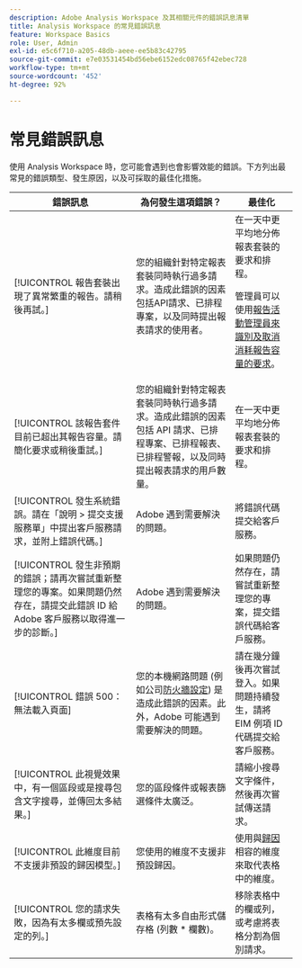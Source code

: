 ```yaml
---
description: Adobe Analysis Workspace 及其相關元件的錯誤訊息清單
title: Analysis Workspace 的常見錯誤訊息
feature: Workspace Basics
role: User, Admin
exl-id: e5c6f710-a205-48db-aeee-ee5b83c42795
source-git-commit: e7e03531454bd56ebe6152edc08765f42ebec728
workflow-type: tm+mt
source-wordcount: '452'
ht-degree: 92%

---
```


# 常見錯誤訊息

使用 Analysis Workspace 時，您可能會遇到也會影響效能的錯誤。下方列出最常見的錯誤類型、發生原因，以及可採取的最佳化措施。

| 錯誤訊息 | 為何發生這項錯誤？ | 最佳化 |
| --- | --- | --- |
| [!UICONTROL 報告套裝出現了異常繁重的報告。請稍後再試。] | 您的組織針對特定報表套裝同時執行過多請求。造成此錯誤的因素包括API請求、已排程專案，以及同時提出報表請求的使用者。 | 在一天中更平均地分佈報表套裝的要求和排程。 <p>管理員可以使用[報告活動管理員來識別及取消消耗報告容量的要求](/help/admin/admin/reporting-activity-manager/reporting-activity-overview.md)。 |
| [!UICONTROL 該報告套件目前已超出其報告容量。請簡化要求或稍後重試。] | 您的組織針對特定報表套裝同時執行過多請求。造成此錯誤的因素包括 API 請求、已排程專案、已排程報表、已排程警報，以及同時提出報表請求的用戶數量。 | 在一天中更平均地分佈報表套裝的要求和排程。 |
| [!UICONTROL 發生系統錯誤。請在「說明 > 提交支援服務單」中提出客戶服務請求，並附上錯誤代碼。] | Adobe 遇到需要解決的問題。 | 將錯誤代碼提交給客戶服務。 |
| [!UICONTROL 發生非預期的錯誤；請再次嘗試重新整理您的專案。如果問題仍然存在，請提交此錯誤 ID 給 Adobe 客戶服務以取得進一步的診斷。] | Adobe 遇到需要解決的問題。 | 如果問題仍然存在，請嘗試重新整理您的專案，提交錯誤代碼給客戶服務。 |
| [!UICONTROL 錯誤 500：無法載入頁面] | 您的本機網路問題 (例如公司[防火牆設定](https://experienceleague.adobe.com/docs/analytics/technotes/ip-addresses.html?lang=zh-Hant)) 是造成此錯誤的因素。此外，Adobe 可能遇到需要解決的問題。 | 請在幾分鐘後再次嘗試登入。如果問題持續發生，請將 EIM 例項 ID 代碼提交給客戶服務。 |
| [!UICONTROL 此視覺效果中，有一個區段或是搜尋包含文字搜尋，並傳回太多結果。] | 您的區段條件或報表篩選條件太廣泛。 | 請縮小搜尋文字條件，然後再次嘗試傳送請求。 |
| [!UICONTROL 此維度目前不支援非預設的歸因模型。] | 您使用的維度不支援非預設歸因。 | 使用與[歸因](/help/analyze/analysis-workspace/attribution/overview.md)相容的維度來取代表格中的維度。 |
| [!UICONTROL 您的請求失敗，因為有太多欄或預先設定的列。] | 表格有太多自由形式儲存格 (列數 * 欄數)。 | 移除表格中的欄或列，或考慮將表格分割為個別請求。 |
